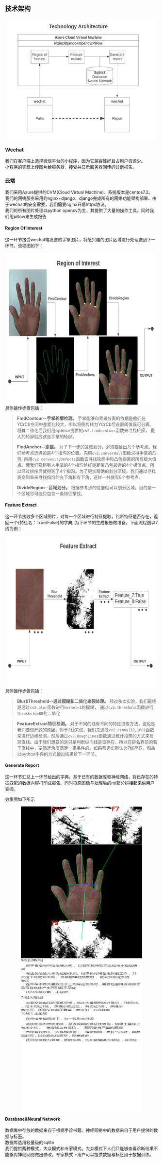 ## 技术架构 ##   
<div align="center">
<img src="readme_static/frame.jpg" width = "600" height = "400" alt="图片名称" align=center />   
</div> 

### Wechat ###   
我们在客户端上选择微信平台的小程序，因为它兼容性好且占用户资源少。   
小程序的实现上传图片给服务器，接受并显示服务器回传的诊断报告。   
   
### 云端 ###   
我们采用Azure提供的CVM(Cloud Virtual Machine)．系统版本是centos7.2。   
我们的网络服务采用的nginx+django．django完成所有的网络功能架构部署．由于wechat的安全需要，我们需要nginx开启https协议。   
我们的所有图片处理以python opencv为主，其提供了大量的操作工具。同时我们用pillow来生成报告   
   
#### Region Of Interest ####   
这一环节接受wechat端发送的手掌图片，将感兴趣的图片区域进行处理送到下一环节。流程图如下：  
<div align="center">
<img src="readme_static/roi.jpg" width = "600" height = "500" alt="图片名称" align=center />
</div>
具体操作步骤包括： 

> **FindContour--手掌轮廓检测。**  手掌能够和背景分离的依据是他们在YCrCb空间中差距比较大，所以将图片转为YCrCb后设置阈值既可分离。将其二值化后我们用opencv提供的`cv2.findcontour`函数来寻找轮廓， 最大的轮廓就应该是手掌的轮廓。
>
>**FindAnchor--定锚。**  为了下一步的区域划分，必须要给出几个参考点。我们参考点选择的是4个指沟的位置。先用`cv2.convexHull`函数求得手掌的凸包, 再用`cv2.convexityDefects`函数去寻找轮廓中和凸包距离的所有极大值点。而我们观察到人手掌的4个指沟恰好是距离凸包最远的4个极值点，所以经过排序后就得到了4个指沟。为了更加精确的划分区域，我们通过寻找突变斜率来寻找指沟的左下角和有下角，这样一共就有8个参考点。
>
> **DivideRegion--区域划分。**  根据参考点的位置就可以划分区域。目的是一个区域尽可能只包含一条特征掌纹。   
   

#### Feature Extract ####   
这一环节接收多个区域图片，对每一个区域进行特征提取，判断特征是否存在，返回一个{特征名：True/False}的字典, 为下环节的生成报告做准备。下面流程图以7线为例：   
<div align="center"><img src="readme_static/feature.jpg" width = "600" height = "500" alt="图片名称" align=center /></div>  
具体操作步骤包括：   

> **Blur&Threshold--通过模糊和二值化来预处理。**  经过多次实验，我们最终是通过`cv2.blur`函数进行`kernel=1`的模糊， 通过`cv2.threshold`函数进行`threshold=88`的二值化  

> **FeatureExtract特征检测。**  对于不同的线有不同的特征提取方法，这也是我们要做开源的原因。对于7线来说，我们先通过`cv2.canny(10,100)`函数来进行边缘检测，然后通过`cv2.HoughLines`函数通过统计投票的方式来检测直线。由于我们想要的是只是判断纵向线是否存在，所以在排名靠前的若干直线中，要筛选角度满足一定条件的。如果筛选出则认为7线存在。然后以python字典的方式输出结果给下一环节。
   
#### Generate Report ####   
这一环节汇总上一环节给出的字典，基于已有的数据库和神经网络，将已存在的特征匹配的数据内容打印成报告。同时将原图像与处理后的roi部分拼接起来供用户查阅。   

效果图如下所示   
<div align="center">
<img src="readme_static/hand-1.jpg" width = "400" height = "500" alt="图片名称" align=center />
<img src="readme_static/report.jpg" width = "400" height = "500" alt="图片名称" align=center />   
</div>
   
#### Database&Neural Network ####   
数据库中存放的数据来自于根据手诊书籍。神经网络中的数据来自于用户提供的数据与标签。   
数据库选用轻量级的sqlite   
我们提供两种模式，大众模式和专家模式。大众模式下人们只能够查看诊断结果不能够对神经网络做出修改，专家模式下用户可以提供数据与标签用于数据训练。   
   

